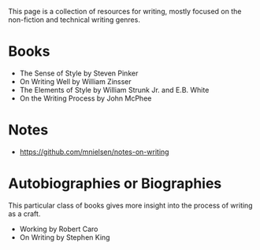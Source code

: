 This page is a collection of resources for writing, mostly focused on the non-fiction and technical writing genres.

# Books
* The Sense of Style by Steven Pinker
* On Writing Well by William Zinsser
* The Elements of Style by William Strunk Jr. and E.B. White
* On the Writing Process by John McPhee

# Notes
* https://github.com/mnielsen/notes-on-writing

# Autobiographies or Biographies
This particular class of books gives more insight into the process of writing as a craft.

* Working by Robert Caro
* On Writing by Stephen King
